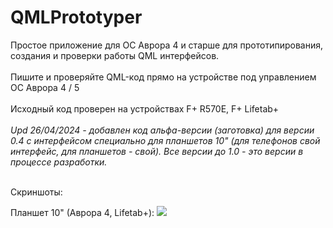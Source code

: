# QMLPrototyper

Простое приложение для ОС Аврора 4 и старше для прототипирования, создания и проверки работы QML интерфейсов.
<br><br>
Пишите и проверяйте QML-код прямо на устройстве под управлением ОС Аврора 4 / 5
<br><br>
Исходный код проверен на устройствах F+ R570E, F+ Lifetab+
<br><br>
<i>Upd 26/04/2024 - добавлен код альфа-версии (заготовка) для версии 0.4 с интерфейсом специально для планшетов 10" (для телефонов свой интерфейс, для планшетов - свой).
Все версии до 1.0 - это версии в процессе разработки.
</i>
<br><br>

Скриншоты:

Планшет 10" (Аврора 4, Lifetab+):
<img src="https://github.com/mastercond-comp/QMLPrototyper/blob/main/screenshot_0.4_tab.png?raw=true">

